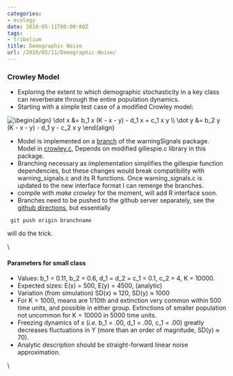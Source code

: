 ```yaml
---
categories:
- ecology
date: 2010-05-11T00:00:00Z
tags:
- tribolium
title: Demographic Noise
url: /2010/05/11/Demographic-Noise/
---
```


### Crowley Model

-   Exploring the extent to which demographic stochasticity in a key
    class can reverberate through the entire population dynamics.
-   Starting with a simple test case of a modified Crowley model:

![ \\begin{align} \\dot x &= b\_1 x (K - x - y) - d\_1 x + c\_1 x y \\\\
\\dot y &= b\_2 y (K - x - y) - d\_1 y - c\_2 x y \\end{align}
](http://openwetware.org/images/math/7/5/f/75f2b0cfed3d87a63da03d093581eefd.png)

-   Model is implemented on a
    [branch](http://github.com/cboettig/warningSignals/tree/crowley# "http://github.com/cboettig/warningSignals/tree/crowley#")
    of the warningSignals package. Model in
    [crowley.c](http://github.com/cboettig/warningSignals/blob/crowley/src/crowley.c "http://github.com/cboettig/warningSignals/blob/crowley/src/crowley.c"),
    Depends on modified gillespie.c library in this package.
-   Branching necessary as implementation simplifies the gillespie
    function dependencies, but these changes would break compatibility
    with warning\_signals.c and its R functions. Once warning\_signals.c
    is updated to the new interface format I can remerge the branches.
-   compile with *make crowley* for the moment, will add R interface
    soon.
-   Branches need to be pushed to the github server separately, see the
    [github
    directions](http://github.com/guides/push-a-branch-to-github "http://github.com/guides/push-a-branch-to-github"),
    but essentially

<!-- -->

     git push origin branchname

will do the trick.

\

#### Parameters for small class

-   Values: b\_1 = 0.11, b\_2 = 0.6, d\_1 = d\_2 = c\_1 = 0.1, c\_2 = 4,
    K = 10000.
-   Expected sizes: E(x) = 500, E(y) = 4500, (analytic)
-   Variation (from simulation) SD(x) ≈ 120, SD(y) ≈ 1000
-   For K = 1000, means are 1/10th and extinction very common within 500
    time units, and possible in either group. Extinctions of smaller
    population not uncommon for K = 10000 in 5000 time units.
-   Freezing dynamics of x (*i.e.* b\_1 = .00, d\_1 = .00, c\_1 = .00)
    greatly decreases fluctuations in Y (more than an order of
    magnitude, SD(y) ≈ 70).
-   Analytic description should be straight-forward linear noise
    approximation.

\

